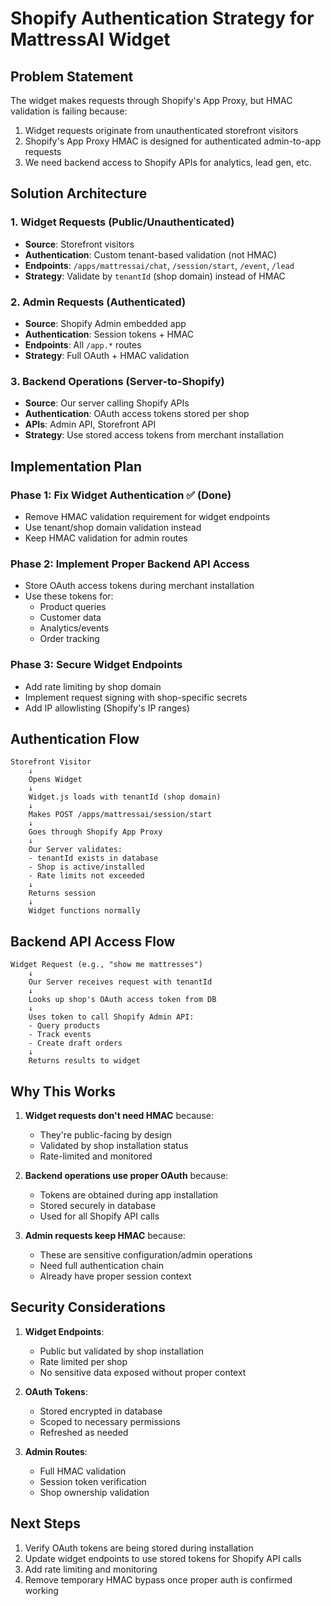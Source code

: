 # Shopify Authentication Strategy for MattressAI Widget

## Problem Statement

The widget makes requests through Shopify's App Proxy, but HMAC validation is failing because:
1. Widget requests originate from unauthenticated storefront visitors
2. Shopify's App Proxy HMAC is designed for authenticated admin-to-app requests
3. We need backend access to Shopify APIs for analytics, lead gen, etc.

## Solution Architecture

### 1. Widget Requests (Public/Unauthenticated)
- **Source**: Storefront visitors
- **Authentication**: Custom tenant-based validation (not HMAC)
- **Endpoints**: `/apps/mattressai/chat`, `/session/start`, `/event`, `/lead`
- **Strategy**: Validate by `tenantId` (shop domain) instead of HMAC

### 2. Admin Requests (Authenticated)
- **Source**: Shopify Admin embedded app
- **Authentication**: Session tokens + HMAC
- **Endpoints**: All `/app.*` routes
- **Strategy**: Full OAuth + HMAC validation

### 3. Backend Operations (Server-to-Shopify)
- **Source**: Our server calling Shopify APIs
- **Authentication**: OAuth access tokens stored per shop
- **APIs**: Admin API, Storefront API
- **Strategy**: Use stored access tokens from merchant installation

## Implementation Plan

### Phase 1: Fix Widget Authentication ✅ (Done)
- Remove HMAC validation requirement for widget endpoints
- Use tenant/shop domain validation instead
- Keep HMAC validation for admin routes

### Phase 2: Implement Proper Backend API Access
- Store OAuth access tokens during merchant installation
- Use these tokens for:
  - Product queries
  - Customer data
  - Analytics/events
  - Order tracking

### Phase 3: Secure Widget Endpoints
- Add rate limiting by shop domain
- Implement request signing with shop-specific secrets
- Add IP allowlisting (Shopify's IP ranges)

## Authentication Flow

```
Storefront Visitor
    ↓
    Opens Widget
    ↓
    Widget.js loads with tenantId (shop domain)
    ↓
    Makes POST /apps/mattressai/session/start
    ↓
    Goes through Shopify App Proxy
    ↓
    Our Server validates:
    - tenantId exists in database
    - Shop is active/installed
    - Rate limits not exceeded
    ↓
    Returns session
    ↓
    Widget functions normally
```

## Backend API Access Flow

```
Widget Request (e.g., "show me mattresses")
    ↓
    Our Server receives request with tenantId
    ↓
    Looks up shop's OAuth access token from DB
    ↓
    Uses token to call Shopify Admin API:
    - Query products
    - Track events
    - Create draft orders
    ↓
    Returns results to widget
```

## Why This Works

1. **Widget requests don't need HMAC** because:
   - They're public-facing by design
   - Validated by shop installation status
   - Rate-limited and monitored

2. **Backend operations use proper OAuth** because:
   - Tokens are obtained during app installation
   - Stored securely in database
   - Used for all Shopify API calls

3. **Admin requests keep HMAC** because:
   - These are sensitive configuration/admin operations
   - Need full authentication chain
   - Already have proper session context

## Security Considerations

1. **Widget Endpoints**: 
   - Public but validated by shop installation
   - Rate limited per shop
   - No sensitive data exposed without proper context

2. **OAuth Tokens**:
   - Stored encrypted in database
   - Scoped to necessary permissions
   - Refreshed as needed

3. **Admin Routes**:
   - Full HMAC validation
   - Session token verification
   - Shop ownership validation

## Next Steps

1. Verify OAuth tokens are being stored during installation
2. Update widget endpoints to use stored tokens for Shopify API calls
3. Add rate limiting and monitoring
4. Remove temporary HMAC bypass once proper auth is confirmed working

